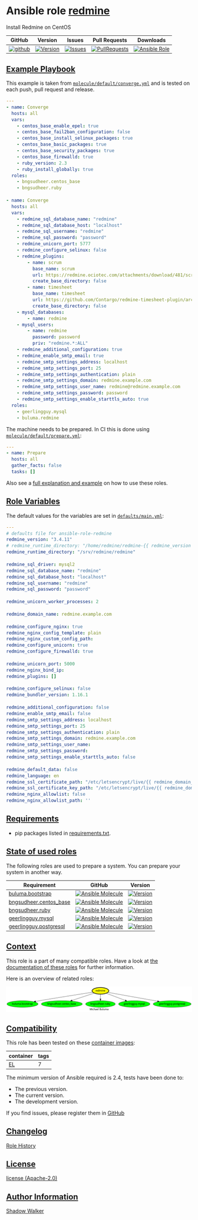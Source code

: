 # Ansible role [redmine](https://galaxy.ansible.com/ui/standalone/roles/buluma/redmine/documentation)

Install Redmine on CentOS

|GitHub|Version|Issues|Pull Requests|Downloads|
|------|-------|------|-------------|---------|
|[![github](https://github.com/buluma/ansible-role-redmine/actions/workflows/molecule.yml/badge.svg)](https://github.com/buluma/ansible-role-redmine/actions/workflows/molecule.yml)|[![Version](https://img.shields.io/github/release/buluma/ansible-role-redmine.svg)](https://github.com/buluma/ansible-role-redmine/releases/)|[![Issues](https://img.shields.io/github/issues/buluma/ansible-role-redmine.svg)](https://github.com/buluma/ansible-role-redmine/issues/)|[![PullRequests](https://img.shields.io/github/issues-pr-closed-raw/buluma/ansible-role-redmine.svg)](https://github.com/buluma/ansible-role-redmine/pulls/)|[![Ansible Role](https://img.shields.io/ansible/role/d/buluma/redmine)](https://galaxy.ansible.com/ui/standalone/roles/buluma/redmine/documentation)|

## [Example Playbook](#example-playbook)

This example is taken from [`molecule/default/converge.yml`](https://github.com/buluma/ansible-role-redmine/blob/master/molecule/default/converge.yml) and is tested on each push, pull request and release.

```yaml
---
- name: Converge
  hosts: all
  vars:
    - centos_base_enable_epel: true
    - centos_base_fail2ban_configuration: false
    - centos_base_install_selinux_packages: true
    - centos_base_basic_packages: true
    - centos_base_security_packages: true
    - centos_base_firewalld: true
    - ruby_version: 2.3
    - ruby_install_globally: true
  roles:
    - bngsudheer.centos_base
    - bngsudheer.ruby

- name: Converge
  hosts: all
  vars:
    - redmine_sql_database_name: "redmine"
    - redmine_sql_database_host: "localhost"
    - redmine_sql_username: "redmine"
    - redmine_sql_password: "password"
    - redmine_unicorn_port: 5777
    - redmine_configure_selinux: false
    - redmine_plugins:
        - name: scrum
          base_name: scrum
          url: https://redmine.ociotec.com/attachments/download/481/scrum-v0.18.1.tar.gz
          create_base_directory: false
        - name: timesheet
          base_name: timesheet
          url: https://github.com/Contargo/redmine-timesheet-plugin/archive/master.zip
          create_base_directory: false
    - mysql_databases:
        - name: redmine
    - mysql_users:
        - name: redmine
          password: password
          priv: "redmine.*:ALL"
    - redmine_additional_configuration: true
    - redmine_enable_smtp_email: true
    - redmine_smtp_settings_address: localhost
    - redmine_smtp_settings_port: 25
    - redmine_smtp_settings_authentication: plain
    - redmine_smtp_settings_domain: redmine.example.com
    - redmine_smtp_settings_user_name: redmine@redmine.example.com
    - redmine_smtp_settings_password: password
    - redmine_smtp_settings_enable_starttls_auto: true
  roles:
    - geerlingguy.mysql
    - buluma.redmine
```

The machine needs to be prepared. In CI this is done using [`molecule/default/prepare.yml`](https://github.com/buluma/ansible-role-redmine/blob/master/molecule/default/prepare.yml):

```yaml
---
- name: Prepare
  hosts: all
  gather_facts: false
  tasks: []
```

Also see a [full explanation and example](https://buluma.github.io/how-to-use-these-roles.html) on how to use these roles.

## [Role Variables](#role-variables)

The default values for the variables are set in [`defaults/main.yml`](https://github.com/buluma/ansible-role-redmine/blob/master/defaults/main.yml):

```yaml
---
# defaults file for ansible-role-redmine
redmine_version: "3.4.11"
# redmine_runtime_directory: "/home/redmine/redmine-{{ redmine_version }}"
redmine_runtime_directory: "/srv/redmine/redmine"

redmine_sql_driver: mysql2
redmine_sql_database_name: "redmine"
redmine_sql_database_host: "localhost"
redmine_sql_username: "redmine"
redmine_sql_password: "password"

redmine_unicorn_worker_processes: 2

redmine_domain_name: redmine.example.com

redmine_configure_nginx: true
redmine_nginx_config_template: plain
redmine_nginx_custom_config_path:
redmine_configure_unicorn: true
redmine_configure_firewalld: true

redmine_unicorn_port: 5000
redmine_nginx_bind_ip:
redmine_plugins: []

redmine_configure_selinux: false
redmine_bundler_version: 1.16.1

redmine_additional_configuration: false
redmine_enable_smtp_email: false
redmine_smtp_settings_address: localhost
redmine_smtp_settings_port: 25
redmine_smtp_settings_authentication: plain
redmine_smtp_settings_domain: redmine.example.com
redmine_smtp_settings_user_name:
redmine_smtp_settings_password:
redmine_smtp_settings_enable_starttls_auto: false

redmine_default_data: false
redmine_language: en
redmine_ssl_certificate_path: "/etc/letsencrypt/live/{{ redmine_domain_name }}/fullchain.pem"
redmine_ssl_certificate_key_path: "/etc/letsencrypt/live/{{ redmine_domain_name }}/privkey.pem"
redmine_nginx_allowlist: false
redmine_nginx_allowlist_path: ''
```

## [Requirements](#requirements)

- pip packages listed in [requirements.txt](https://github.com/buluma/ansible-role-redmine/blob/master/requirements.txt).

## [State of used roles](#state-of-used-roles)

The following roles are used to prepare a system. You can prepare your system in another way.

| Requirement | GitHub | Version |
|-------------|--------|--------|
|[buluma.bootstrap](https://galaxy.ansible.com/buluma/bootstrap)|[![Ansible Molecule](https://github.com/buluma/ansible-role-bootstrap/actions/workflows/molecule.yml/badge.svg)](https://github.com/buluma/ansible-role-bootstrap/actions/workflows/molecule.yml)|[![Version](https://img.shields.io/github/release/buluma/ansible-role-bootstrap.svg)](https://github.com/shadowwalker/ansible-role-bootstrap)|
|[bngsudheer.centos_base](https://galaxy.ansible.com/buluma/bngsudheer.centos_base)|[![Ansible Molecule](https://github.com/buluma/bngsudheer.centos_base/actions/workflows/molecule.yml/badge.svg)](https://github.com/buluma/bngsudheer.centos_base/actions/workflows/molecule.yml)|[![Version](https://img.shields.io/github/release/buluma/bngsudheer.centos_base.svg)](https://github.com/shadowwalker/bngsudheer.centos_base)|
|[bngsudheer.ruby](https://galaxy.ansible.com/buluma/bngsudheer.ruby)|[![Ansible Molecule](https://github.com/buluma/bngsudheer.ruby/actions/workflows/molecule.yml/badge.svg)](https://github.com/buluma/bngsudheer.ruby/actions/workflows/molecule.yml)|[![Version](https://img.shields.io/github/release/buluma/bngsudheer.ruby.svg)](https://github.com/shadowwalker/bngsudheer.ruby)|
|[geerlingguy.mysql](https://galaxy.ansible.com/buluma/geerlingguy.mysql)|[![Ansible Molecule](https://github.com/buluma/geerlingguy.mysql/actions/workflows/molecule.yml/badge.svg)](https://github.com/buluma/geerlingguy.mysql/actions/workflows/molecule.yml)|[![Version](https://img.shields.io/github/release/buluma/geerlingguy.mysql.svg)](https://github.com/shadowwalker/geerlingguy.mysql)|
|[geerlingguy.postgresql](https://galaxy.ansible.com/buluma/geerlingguy.postgresql)|[![Ansible Molecule](https://github.com/buluma/geerlingguy.postgresql/actions/workflows/molecule.yml/badge.svg)](https://github.com/buluma/geerlingguy.postgresql/actions/workflows/molecule.yml)|[![Version](https://img.shields.io/github/release/buluma/geerlingguy.postgresql.svg)](https://github.com/shadowwalker/geerlingguy.postgresql)|

## [Context](#context)

This role is a part of many compatible roles. Have a look at [the documentation of these roles](https://buluma.github.io/) for further information.

Here is an overview of related roles:

![dependencies](https://raw.githubusercontent.com/buluma/ansible-role-redmine/png/requirements.png "Dependencies")

## [Compatibility](#compatibility)

This role has been tested on these [container images](https://hub.docker.com/u/buluma):

|container|tags|
|---------|----|
|[EL](https://hub.docker.com/repository/docker/buluma/enterpriselinux/general)|7|

The minimum version of Ansible required is 2.4, tests have been done to:

- The previous version.
- The current version.
- The development version.

If you find issues, please register them in [GitHub](https://github.com/buluma/ansible-role-redmine/issues)

## [Changelog](#changelog)

[Role History](https://github.com/buluma/ansible-role-redmine/blob/master/CHANGELOG.md)

## [License](#license)

[license (Apache-2.0)](https://github.com/buluma/ansible-role-redmine/blob/master/LICENSE)

## [Author Information](#author-information)

[Shadow Walker](https://buluma.github.io/)


